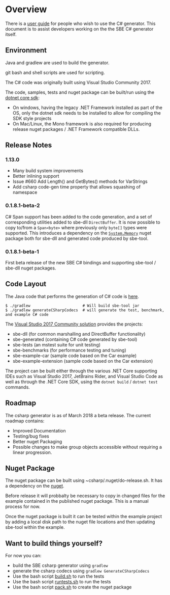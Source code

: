 Overview
========

There is a [user guide](https://github.com/real-logic/simple-binary-encoding/wiki/Csharp-User-Guide) for people who wish
to use the C# generator.  This document is to assist developers working on the the SBE C# generator itself.


Environment
-----------
Java and gradlew are used to build the generator.

git bash and shell scripts are used for scripting.

The C# code was originally built using Visual Studio Community 2017.

The code, samples, tests and nuget package can be built/run using the [dotnet core sdk](https://www.microsoft.com/net/download):

* On windows, having the legacy .NET Framework installed as part of the OS, only the dotnet sdk needs to be installed to allow for compiling the SDK style projects
* On Mac/Linux, the Mono framework is also required for producing release nuget packages / .NET Framework compatible DLLs.

## Release Notes

### 1.13.0

* Many build system improvements
* Better inlining support
* Issue #660 Add Length() and GetBytes() methods for VarStrings
* Add csharp code-gen time property that allows squashing of namespace 

### 0.1.8.1-beta-2

C# Span support has been added to the code generation, and a set of corresponding utilities added to sbe-dll `DirectBuffer`. It is now possible to copy to/from a `Span<byte>` where previously only `byte[]` types were supported. This introduces a dependency on the [`System.Memory`](https://www.nuget.org/packages/System.Memory/) nuget package both for sbe-dll and generated code produced by sbe-tool.

### 0.1.8.1-beta-1

First beta release of the new SBE C# bindings and supporting sbe-tool / sbe-dll nuget packages.

Code Layout
-----------

The Java code that performs the generation of C# code is
[here](https://github.com/real-logic/simple-binary-encoding/tree/master/sbe-tool/src/main/java/uk/co/real_logic/sbe/generation/csharp).

    $ ./gradlew                       # Will build sbe-tool jar
    $ ./gradlew generateCSharpCodecs  # will generate the test, benchmark, and example C# code

The [Visual Studio 2017 Community
solution](https://github.com/real-logic/simple-binary-encoding/blob/master/csharp/csharp.sln) provides the projects:

 * sbe-dll (for common marshalling and DirectBuffer functionality)
 * sbe-generated (containing C# code generated by sbe-tool)
 * sbe-tests (an mstest suite for unit testing)
 * sbe-benchmarks (for performance testing and tuning)
 * sbe-example-car (sample code based on the Car example)
 * sbe-example-extension (sample code based on the Car extension)

The project can be built either through the various .NET Core supporting IDEs such as Visual Studio 2017, JetBrains Rider, and Visual Studio Code as well as through the .NET Core SDK, using the `dotnet build` / `dotnet test` commands.

Roadmap
-------
The csharp generator is as of March 2018 a beta release. The current roadmap contains: 

 * Improved Documentation
 * Testing/bug fixes
 * Better nuget Packaging 
 * Possible changes to make group objects accessible without requiring
   a linear progression.

Nuget Package
-------------
The nuget package can be built using ~csharp/.nuget/do-release.sh. It has a dependency on the [nuget](https://dist.nuget.org/index.html).

Before release it will probbalty be necessary to copy in changed files for the example contained in the published nuget
package. This is a manual process for now.

Once the nuget package is built it can be tested within the example project by adding a local disk path to the nuget
file locations and then updating sbe-tool within the example. 


Want to build things yourself?
------------------------------

For now you can:

 * build the SBE csharp generator using `gradlew`
 * generate the csharp codecs using `gradlew GenerateCSharpCodecs`
 * Use the bash script [build.sh](https://github.com/real-logic/simple-binary-encoding/blob/master/csharp/build.sh) to run the tests
 * Use the bash script [runtests.sh](https://github.com/real-logic/simple-binary-encoding/blob/master/csharp/runtests.sh) to run the tests
 * Use the bash script [pack.sh](https://github.com/real-logic/simple-binary-encoding/blob/master/csharp/pack.sh) to create the nuget package
